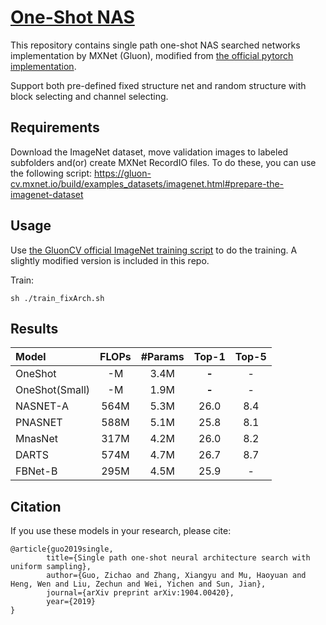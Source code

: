 # [One-Shot NAS](https://arxiv.org/abs/1904.00420)
This repository contains single path one-shot NAS searched networks implementation by MXNet (Gluon), modified from
[the official pytorch implementation](https://github.com/megvii-model/ShuffleNet-Series).

Support both pre-defined fixed structure net and random structure with block selecting and channel selecting.

## Requirements
Download the ImageNet dataset, move validation images to labeled subfolders and(or) create MXNet RecordIO files. To do these, you can use the following script:
https://gluon-cv.mxnet.io/build/examples_datasets/imagenet.html#prepare-the-imagenet-dataset

## Usage
Use [the GluonCV official ImageNet training script](https://gluon-cv.mxnet.io/build/examples_classification/dive_deep_imagenet.html#sphx-glr-download-build-examples-classification-dive-deep-imagenet-py)
to do the training. A slightly modified version is included in this repo.

Train:
```shell
sh ./train_fixArch.sh
```

## Results


| Model                  | FLOPs | #Params   | Top-1 | Top-5 |
| :--------------------- | :---: | :------:  | :---: | :---: |
|    OneShot |  -M |  3.4M |  **-**   |   -   |
|    OneShot(Small) |  -M |  1.9M |  **-**   |   -   |
|    NASNET-A|  564M |  5.3M |  26.0   |   8.4   |
|    PNASNET|  588M |  5.1M |  25.8   |   8.1   |
|    MnasNet|  317M |  4.2M |  26.0   |  8.2   |
|    DARTS|  574M|  4.7M |  26.7   |   8.7  |
|    FBNet-B|  295M|  4.5M |  25.9   |   -   |

## Citation
If you use these models in your research, please cite:


    @article{guo2019single,
            title={Single path one-shot neural architecture search with uniform sampling},
            author={Guo, Zichao and Zhang, Xiangyu and Mu, Haoyuan and Heng, Wen and Liu, Zechun and Wei, Yichen and Sun, Jian},
            journal={arXiv preprint arXiv:1904.00420},
            year={2019}
    }
